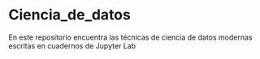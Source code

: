 # Ciencia_de_datos
En este repositorio encuentra las técnicas de ciencia de datos modernas escritas en cuadernos de Jupyter Lab
